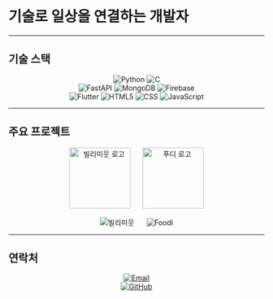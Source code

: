 # 기술로 일상을 연결하는 개발자

---

## 기술 스택
<p align="center">
  <img src="https://img.shields.io/badge/python-3776AB?style=for-the-badge&logo=python&logoColor=white" alt="Python">
  <img src="https://img.shields.io/badge/C-A8B9CC?style=for-the-badge&logo=C&logoColor=white" alt="C">
  <br>
  <img src="https://img.shields.io/badge/fastAPI-009688?style=for-the-badge&logo=FastAPI&logoColor=white" alt="FastAPI">
  <img src="https://img.shields.io/badge/mongoDB-47A248?style=for-the-badge&logo=MongoDB&logoColor=white" alt="MongoDB">
  <img src="https://img.shields.io/badge/firebase-FFCA28?style=for-the-badge&logo=firebase&logoColor=white" alt="Firebase">
  <br>
  <img src="https://img.shields.io/badge/flutter-02569B?style=for-the-badge&logo=flutter&logoColor=white" alt="Flutter">
  <img src="https://img.shields.io/badge/html5-E34F26?style=for-the-badge&logo=html5&logoColor=white" alt="HTML5">
  <img src="https://img.shields.io/badge/css-1572B6?style=for-the-badge&logo=css3&logoColor=white" alt="CSS">
  <img src="https://img.shields.io/badge/javascript-F7DF1E?style=for-the-badge&logo=javascript&logoColor=black" alt="JavaScript">
</p>

---

## 주요 프로젝트
<p align="center">
  <!-- 로고 나란히 배치 -->
  <a href="https://github.com/billimiut" style="text-decoration: none; margin-right: 20px;">
    <img src="https://github.com/user-attachments/assets/33eadef1-d81e-4595-9ae0-05a75c582a6a" width="120" alt="빌리미웃 로고">
  </a>
  <a href="https://github.com/sunwoong00/lesik" style="text-decoration: none;">
    <img src="https://github.com/user-attachments/assets/2daf0365-d926-4f93-ba08-c9d38b253a7b" width="120" alt="푸디 로고">
  </a>
</p>

<p align="center">
  <!-- 뱃지 나란히 배치 -->
  <a href="https://github.com/billimiut" style="text-decoration: none; margin-right: 20px;">
    <img src="https://img.shields.io/badge/빌리미웃-실시간 초근접 물건 빌림 서비스-FFB900?style=for-the-badge" alt="빌리미웃">
  </a>
  <a href="https://github.com/sunwoong00/lesik" style="text-decoration: none;">
    <img src="https://img.shields.io/badge/Foodi-AI 기반 디지털 레시피 생성기-196f3f?style=for-the-badge" alt="Foodi">
  </a>
</p>

---

## 연락처
<p align="center">
  <a href="mailto:helmrping@gmail.com">
    <img src="https://img.shields.io/badge/Email-helmrping@gmail.com-D14836?style=for-the-badge&logo=gmail&logoColor=white" alt="Email">
  </a>
  <br>
  <a href="https://github.com/JIGOOOD">
    <img src="https://img.shields.io/badge/GitHub-JIGOOOD-181717?style=for-the-badge&logo=github&logoColor=white" alt="GitHub">
  </a>
</p>
